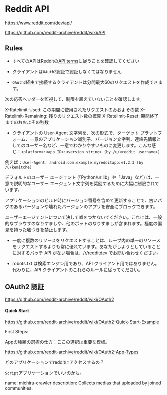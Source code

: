# Reddit API 

https://www.reddit.com/dev/api/

https://github.com/reddit-archive/reddit/wiki/API

## Rules

- すべてのAPIはRedditの[API terms](#https://www.reddit.com/wiki/api/)に従うことを確認してください

- クライアントは`OAuth2`認証で認証しなくてはなりません

- `OAuth2`経由で接続するクライアントは分間最大60のリクエストを作成できます。

次の応答ヘッダーを監視して、制限を超えていないことを確認します。

X-Ratelimit-Used: この期間に使用されたリクエストのおおよその数 X-Ratelimit-Remaining: 残りのリクエスト数の概算 
X-Ratelimit-Reset: 期間終了までのおおよその秒数

- クライアントの User-Agent 文字列を、次の形式で、ターゲット プラットフォーム、一意のアプリケーション識別子、バージョン文字列、連絡先情報としてのユーザー名など、一意でわかりやすいものに変更します。こんな感じ：`<platform>:<app ID>:<version string> (by /u/<reddit username>)`

例えば：`User-Agent: android:com.example.myredditapp:v1.2.3 (by /u/kemitche)`

デフォルトのユーザー エージェント (「Python/urllib」や「Java」など) は、一意で説明的なユーザー エージェント文字列を奨励するために大幅に制限されています。 

アプリケーションのビルド時にバージョン番号を含めて更新することで、古いバグのあるバージョンや壊れたバージョンのアプリを安全にブロックできます。

ユーザーエージェントについて決して嘘をつかないでください。これには、一般的なブラウザのなりすましや、他のボットのなりすましが含まれます。極度の偏見を持った嘘つきを禁止します。

- 一度に複数のリソースをリクエストすることは、ループ内の単一のリソースをリクエストするよりも常に優れています。あなたがしようとしていることに対するバッチ API がない場合は、/r/redditdev でお問い合わせください。 

- robots.txt は検索エンジン用であり、API クライアント用ではありません。代わりに、API クライアントのこれらのルールに従ってください。

## OAuth2 認証

https://github.com/reddit-archive/reddit/wiki/OAuth2

#### Quick Start

https://github.com/reddit-archive/reddit/wiki/OAuth2-Quick-Start-Example

First Steps:

Appの種類の選択の仕方：ここの選択は重要な模様。

https://github.com/reddit-archive/reddit/wiki/OAuth2-App-Types

どのアプリケーションでredditにアクセスするの？

`Script`アプリケーションでいいのかも。

name: michiru-crawler
description: Collects medias that uploaded by joined communities.
